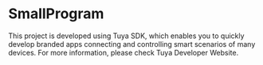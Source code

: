 # SmallProgram
This project is developed using Tuya SDK, which enables you to quickly develop branded apps connecting and controlling smart scenarios of many devices. For more information, please check Tuya Developer Website.
